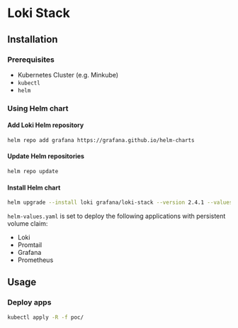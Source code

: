 # Loki Stack

## Installation

### Prerequisites
- Kubernetes Cluster (e.g. Minkube)
- `kubectl`
- `helm`

### Using Helm chart

#### Add Loki Helm repository
```bash
helm repo add grafana https://grafana.github.io/helm-charts
```

#### Update Helm repositories
```bash
helm repo update
```

#### Install Helm chart
```bash
helm upgrade --install loki grafana/loki-stack --version 2.4.1 --values helm-values.yaml
```
`helm-values.yaml` is set to deploy the following applications with persistent volume claim:
- Loki
- Promtail
- Grafana
- Prometheus

## Usage

### Deploy apps
```bash
kubectl apply -R -f poc/
```
